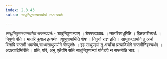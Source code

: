 ```yaml
---
index: 2.3.43
sutra: साधुनिपुणाभ्यामर्चायां सप्तम्यप्रतेः

---
```

_साधुनिपुणाभ्यामर्चायां सप्तम्यप्रतेः_ - शादुनिपुणाभ्याम् । शेषषष्ठपवादः । मातरिसाधुरिति । हितकारीत्यर्थः । निपुणो वेति । मातरि कुशल इत्यर्थः ।शुश्रूषाया॑मिति शेषः । निपुणो राज्ञ इति । साधुशब्दप्रयोगे तु अर्चा विनापि सप्तमी भवत्येव,साध्वसाधुप्रयोगे चे॑त्युक्तेः । इह साधुग्रहणं तु अर्चायां प्रत्यादियोगे सप्तमीनिवृत्त्यर्थम् ।अप्रत्यादिभिरिति । प्रति, परि, अनु एतैर्योगे सति साधुनिपुणाभ्यां योगेऽपि न सप्तमीति भावः । 